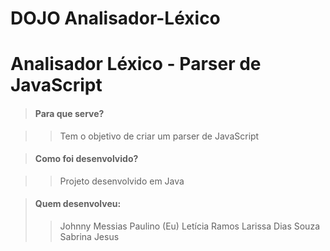 # DOJO Analisador-Léxico
# Analisador Léxico - Parser de JavaScript

> #### Para que serve?

>> Tem o objetivo de criar um parser de JavaScript

> #### Como foi desenvolvido?

>> Projeto desenvolvido em Java

> #### Quem desenvolveu:
>> Johnny Messias Paulino (Eu)
>> Letícia Ramos
>> Larissa Dias Souza
>> Sabrina Jesus



